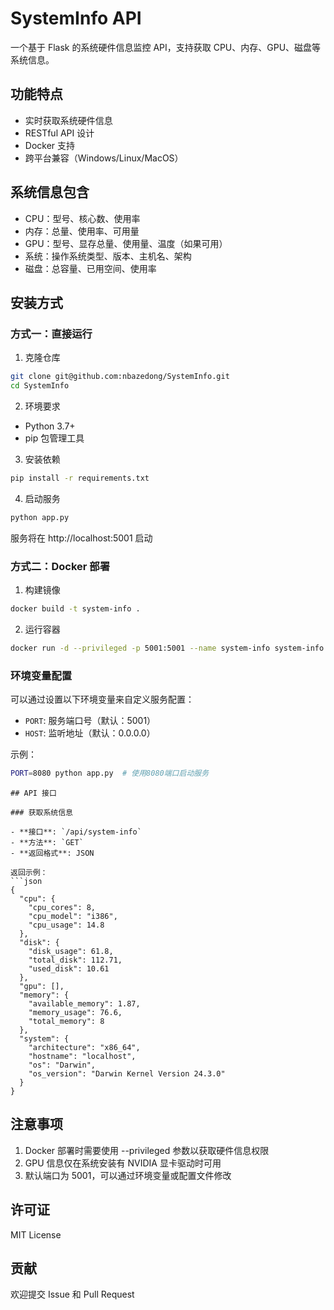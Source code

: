 # SystemInfo API

一个基于 Flask 的系统硬件信息监控 API，支持获取 CPU、内存、GPU、磁盘等系统信息。

## 功能特点

- 实时获取系统硬件信息
- RESTful API 设计
- Docker 支持
- 跨平台兼容（Windows/Linux/MacOS）

## 系统信息包含

- CPU：型号、核心数、使用率
- 内存：总量、使用率、可用量
- GPU：型号、显存总量、使用量、温度（如果可用）
- 系统：操作系统类型、版本、主机名、架构
- 磁盘：总容量、已用空间、使用率

## 安装方式

### 方式一：直接运行

1. 克隆仓库
```bash
git clone git@github.com:nbazedong/SystemInfo.git
cd SystemInfo
```

2. 环境要求
- Python 3.7+
- pip 包管理工具

3. 安装依赖
```bash
pip install -r requirements.txt
```

4. 启动服务
```bash
python app.py
```
服务将在 http://localhost:5001 启动

### 方式二：Docker 部署

1. 构建镜像
```bash
docker build -t system-info .
```

2. 运行容器
```bash
docker run -d --privileged -p 5001:5001 --name system-info system-info
```

### 环境变量配置

可以通过设置以下环境变量来自定义服务配置：

- `PORT`: 服务端口号（默认：5001）
- `HOST`: 监听地址（默认：0.0.0.0）

示例：
```bash
PORT=8080 python app.py  # 使用8080端口启动服务
```
```
## API 接口

### 获取系统信息

- **接口**: `/api/system-info`
- **方法**: `GET`
- **返回格式**: JSON

返回示例：
```json
{
  "cpu": {
    "cpu_cores": 8,
    "cpu_model": "i386",
    "cpu_usage": 14.8
  },
  "disk": {
    "disk_usage": 61.8,
    "total_disk": 112.71,
    "used_disk": 10.61
  },
  "gpu": [],
  "memory": {
    "available_memory": 1.87,
    "memory_usage": 76.6,
    "total_memory": 8
  },
  "system": {
    "architecture": "x86_64",
    "hostname": "localhost",
    "os": "Darwin",
    "os_version": "Darwin Kernel Version 24.3.0"
  }
}
```
## 注意事项
1. Docker 部署时需要使用 --privileged 参数以获取硬件信息权限
2. GPU 信息仅在系统安装有 NVIDIA 显卡驱动时可用
3. 默认端口为 5001，可以通过环境变量或配置文件修改

## 许可证
MIT License

## 贡献
欢迎提交 Issue 和 Pull Request